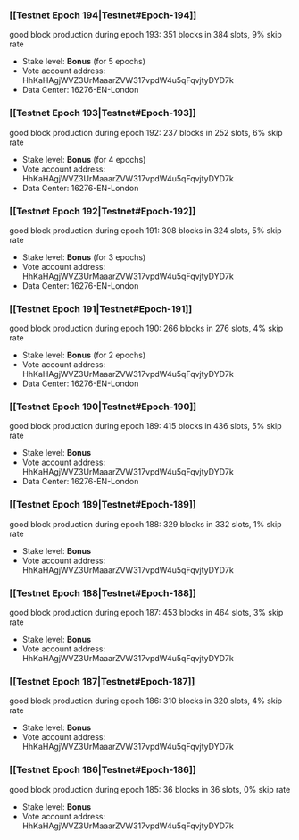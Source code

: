 ### [[Testnet Epoch 194|Testnet#Epoch-194]]
good block production during epoch 193: 351 blocks in 384 slots, 9% skip rate
* Stake level: **Bonus** (for 5 epochs)
* Vote account address: HhKaHAgjWVZ3UrMaaarZVW317vpdW4u5qFqvjtyDYD7k
* Data Center: 16276-EN-London
### [[Testnet Epoch 193|Testnet#Epoch-193]]
good block production during epoch 192: 237 blocks in 252 slots, 6% skip rate
* Stake level: **Bonus** (for 4 epochs)
* Vote account address: HhKaHAgjWVZ3UrMaaarZVW317vpdW4u5qFqvjtyDYD7k
* Data Center: 16276-EN-London
### [[Testnet Epoch 192|Testnet#Epoch-192]]
good block production during epoch 191: 308 blocks in 324 slots, 5% skip rate
* Stake level: **Bonus** (for 3 epochs)
* Vote account address: HhKaHAgjWVZ3UrMaaarZVW317vpdW4u5qFqvjtyDYD7k
* Data Center: 16276-EN-London
### [[Testnet Epoch 191|Testnet#Epoch-191]]
good block production during epoch 190: 266 blocks in 276 slots, 4% skip rate
* Stake level: **Bonus** (for 2 epochs)
* Vote account address: HhKaHAgjWVZ3UrMaaarZVW317vpdW4u5qFqvjtyDYD7k
* Data Center: 16276-EN-London
### [[Testnet Epoch 190|Testnet#Epoch-190]]
good block production during epoch 189: 415 blocks in 436 slots, 5% skip rate
* Stake level: **Bonus**
* Vote account address: HhKaHAgjWVZ3UrMaaarZVW317vpdW4u5qFqvjtyDYD7k
* Data Center: 16276-EN-London
### [[Testnet Epoch 189|Testnet#Epoch-189]]
good block production during epoch 188: 329 blocks in 332 slots, 1% skip rate
* Stake level: **Bonus**
* Vote account address: HhKaHAgjWVZ3UrMaaarZVW317vpdW4u5qFqvjtyDYD7k
### [[Testnet Epoch 188|Testnet#Epoch-188]]
good block production during epoch 187: 453 blocks in 464 slots, 3% skip rate
* Stake level: **Bonus**
* Vote account address: HhKaHAgjWVZ3UrMaaarZVW317vpdW4u5qFqvjtyDYD7k
### [[Testnet Epoch 187|Testnet#Epoch-187]]
good block production during epoch 186: 310 blocks in 320 slots, 4% skip rate
* Stake level: **Bonus**
* Vote account address: HhKaHAgjWVZ3UrMaaarZVW317vpdW4u5qFqvjtyDYD7k
### [[Testnet Epoch 186|Testnet#Epoch-186]]
good block production during epoch 185: 36 blocks in 36 slots, 0% skip rate
* Stake level: **Bonus**
* Vote account address: HhKaHAgjWVZ3UrMaaarZVW317vpdW4u5qFqvjtyDYD7k